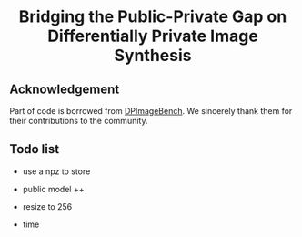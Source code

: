 <div align=center>

# Bridging the Public-Private Gap on Differentially Private Image Synthesis
</div>


## Acknowledgement
 
Part of code is borrowed from [DPImageBench](https://github.com/2019ChenGong/DPImageBench). We sincerely thank them for their contributions to the community.

## Todo list

- use a npz to store

- public model ++

- resize to 256

- time 
